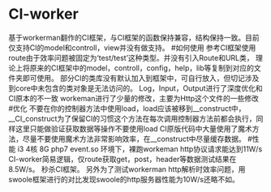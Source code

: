 # CI-worker
基于workerman翻作的CI框架，与CI框架的函数保持兼容，结构保持一致。目前仅支持CI的model和controll，view并没有做支持。
#如何使用
参考CI框架使用
route由于效率问题被固定为‘test/test’这种类型。并没有引入Route和URL类，
理论上将原来的CI框架中的model，controll，config，help，lib等复制到对应的文件夹即可使用。
部分CI的类库没有默认加入到框架中，可自行放入，但切记涉及到core中未包含的类对象是无法访问的。
Log，Input，Output进行了深度优化和CI原本的不一致
workeman进行了少量的修改，主要为Http这个文件的一些修改
#优化
不要在你的控制器方法中使用load，load应该被移到__construct中，__CI_construct为了保留CI的习惯这个方法在每次调用控制器方法前都会执行，同样这里只能做验证获取数据等操作不要使用load
CI原版代码中大量使用了魔术方法，尽量不要使用魔术方法非常影响效率，在__construct中尽量缓存数据。
#性能
i3 4核 8G php7 event.so 环境下，裸跑workeman http协议请求能达到11W/s
CI-worker简易逻辑，仅route获取get，post，header等数据测试结果在8.5W/s。
秒杀CI框架。
另外为了测试workerman http解析时效率问题，用swoole框架进行的对比发现swoole的http服务器性能为10W/s还略不如。

  